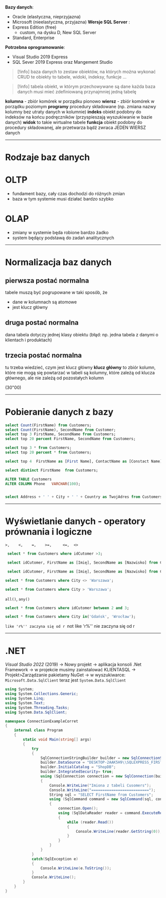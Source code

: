 **Bazy danych**:
- Oracle (elastyczna, nieprzyjazna)
- Microsoft (nieelastyczna, przyjazna)
**Wersje SQL Server** :  
- Express Edition (free)  
  - custom, na dysku D, New SQL Server
- Standard, Enterprise  
  
**Potrzebna oprogramowanie**:  
- Visual Studio 2019 Express  
- SQL Sever 2019 Express oraz Mangement Studio


> [!info] baza danych
> to zestaw obiektów, na których można wykonać CRUD
> te obiekty to tabele, widoki, indeksy, funkcje ...

> [!info] tabela
> obiekt, w którym przechowywane są dane
> każda baza danych musi mieć zdefiniowaną przynajmniej jedną tabelę

**kolumna** - zbiór komórek w porządku pionowo
**wiersz** - zbiór komórek w porządku poziomym
**programy** procedury składowane (np. zmiana nazwy kolumny bez utraty danych w kolumnie)
**indeks** obiekt podobny do indeksów na końcu podręczników (przyspieszają wyszukiwanie w bazie danych)
**widok** to takie wirtualne tabele
**funkcja** obiekt podobny do procedury składowanej, ale przetwarza bądź zwraca JEDEN WIERSZ danych

---
# Rodzaje baz danych
# OLTP
- fundament bazy, cały czas dochodzi do różnych zmian
- baza w tym systemie musi działać bardzo szybko

# OLAP
- zmiany w systemie będa robione bardzo żadko 
- system będący podstawą do zadań analitycznych


----
# Normalizacja baz danych

## pierwsza postać normalna
tabele muszą być pogrupowane w taki sposób, że
- dane w kolumnach są atomowe
- jest klucz główny

## druga postać normalna
dana tabela dotyczy jednej klasy obiektu
(błąd: np. jedna tabela z danymi o klientach i produktach)


## trzecia postać normalna
tu trzeba wiedzieć, czym jest klucz główny
**klucz główny** to zbiór kolumn, które nie mogą się powtarzać 
w tabeli są kolumny, które zależą od klucza głównego, ale nie zależą od pozostałych kolumn

(30"00)

---
# Pobieranie danych z bazy
```sql
select Count(FirstName) from Customers;
select Count(FirstName), SecondName from Customer;
select top 3 FirstName, SecondName from Customers;
select top 20 percent FirstName, SecondName from Customers;

select top 3 * from Customers;
select top 20 percent * from Customers;

select top 4  FirstName as [First Name], ContactName as [Constact Name] from Customers

select distinct FirstName  from Customers;

ALTER TABLE Customers
ALTER COLUMN Phone   VARCHAR(100);


select Address + ' ' + City + ' ' + Country as TwojAdres from Customers;

```


---
# Wyświetlanie danych - operatory prównania i logiczne

`>,    <,    =,    >=,     <=,  <>`


```sql
 select * from Customers where idCutomer >3;

 select idCutomer, FirstName as [Imię], SecondName as [Nazwisko] from Customers where idCutomer =3;

 select idCutomer, FirstName as [Imię], SecondName as [Nazwisko] from Customers where idCutomer <> 3;

select * from Customers where City <> 'Warszawa';

select * from Customers where City > 'Warszawa';


```

`all()`, `any()`

```sql
select * from Customers where idCutomer between 2 and 3;

select * from Customers where City in('Gdańsk', 'Wrocław');

```

`like 'r%'' zaczyna się od r
`not like 'r%'' nie zaczyna się od r

--------
# .NET


*Visual Studio 2022* (2019) 
-> Nowy projekt
-> aplikacja konsoli .Net Framework
-> w projekcie musimy zainstalować KLIENTASQL
	-> Projekt>Zarządzanie pakietamy NuGet
		-> w wyszukiwarce: `Microsoft.Data.SqlClient` teraz jest `System.Data.SqlClient`

```c#
using System;
using System.Collections.Generic;
using System.Linq;
using System.Text;
using System.Threading.Tasks;
using System.Data.SqlClient;

namespace ConnectionExampleCorret
{
    internal class Program
    {
        static void Main(string[] args)
        {
            try
            {
                SqlConnectionStringBuilder builder = new SqlConnectionStringBuilder();
                builder.DataSource = "DESKTOP-2AAK5H9\\SQLEXPRESS_FIRST";
                builder.InitialCatalog = "ShopDB";
                builder.IntegratedSecurity= true;
                using (SqlConnection connection = new SqlConnection(builder.ConnectionString))
                {
                    Console.WriteLine("Imiona z tabeli Cusomers");
                    Console.WriteLine("==========================");
                    String sql = "SELECT FirstName from Customers";
                    using (SqlCommand command = new SqlCommand(sql, connection))
                    {
                        connection.Open();
                        using (SqlDataReader reader = command.ExecuteReader())
                        {
                            while (reader.Read())
                            {
                                Console.WriteLine(reader.GetString(0));
                            }
                        }
                    }
                }
            }
            catch(SqlException e)
            {
                Console.WriteLine(e.ToString());
            }
            Console.WriteLine();
        }
    }
}

```



